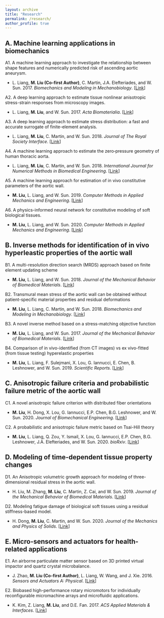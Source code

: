 ```yaml
---
layout: archive
title: "Research"
permalink: /research/
author_profile: true
---
```


A. Machine learning applications in biomechanics
------
A1. A machine learning approach to investigate the relationship between shape features and numerically predicted risk of ascending aortic aneurysm.
* L. Liang, **M. Liu (Co-first Author)**, C. Martin, J.A. Elefteriades, and W. Sun. 2017. *Biomechanics and Modeling in Mechanobiology*. [[Link](https://link.springer.com/article/10.1007/s10237-017-0903-9)]

A2. A deep learning approach to estimate tissue nonlinear anisotropic stress-strain responses from microscopy images.
* L. Liang, **M. Liu**, and W. Sun. 2017. *Acta Biomaterialia*. [[Link](https://www.sciencedirect.com/science/article/pii/S1742706117305883)]

A3. A deep learning approach to estimate stress distribution: a fast and accurate surrogate of finite-element analysis.
* L. Liang, **M. Liu**, C. Martin, and W. Sun. 2018. *Journal of The Royal Society Interface*. [[Link](https://royalsocietypublishing.org/doi/full/10.1098/rsif.2017.0844)]

A4. A machine learning approach to estimate the zero‐pressure geometry of human thoracic aorta.
* L. Liang, **M. Liu**, C. Martin, and W. Sun. 2018. *International Journal for Numerical Methods in Biomedical Engineering*. [[Link](https://onlinelibrary.wiley.com/doi/abs/10.1002/cnm.3103)]

A5. A machine learning approach for estimation of in vivo constitutive parameters of the aortic wall.
* **M. Liu**, L. Liang, and W. Sun. 2019. *Computer Methods in Applied Mechanics and Engineering*. [[Link](https://www.sciencedirect.com/science/article/pii/S0045782518306297)]

A6. A physics-informed neural network for constitutive modeling of soft biological tissues.
* **M. Liu**, L. Liang, and W. Sun. 2020. *Computer Methods in Applied Mechanics and Engineering*. [[Link](https://www.sciencedirect.com/science/article/pii/S0045782520305879)]

B. Inverse methods for identification of in vivo hyperleastic properties of the aortic wall
------
B1. A multi-resolution direction search (MRDS) approach based on finite element updating scheme
* **M. Liu**, L. Liang, and W. Sun. 2018. *Journal of the Mechanical Behavior of Biomedical Materials*. [[Link](https://www.sciencedirect.com/science/article/pii/S1751616117304502)]

B2. Transmural mean stress of the aortic wall can be obtained without patient-specific material properties and residual deformations
* **M. Liu**, L. Liang, C. Martin, and W. Sun. 2018. *Biomechanics and Modeling in Mechanobiology*. [[Link](https://link.springer.com/article/10.1007/s10237-018-1089-5)]

B3. A novel inverse method based on a stress-matching objective function
* **M. Liu**, L. Liang, and W. Sun. 2017. *Journal of the Mechanical Behavior of Biomedical Materials*. [[Link](https://www.sciencedirect.com/science/article/pii/S1751616117301893)]

B4. Comparison of in vivo-identified (from CT images) vs ex vivo-fitted (from tissue testing) hyperelastic properties
* **M. Liu**, L. Liang, F. Sulejmani, X. Lou, G. Iannucci, E. Chen, B. Leshnower, and W. Sun. 2019. *Scientific Reports*. [[Link](https://www.nature.com/articles/s41598-019-49438-w)]

C. Anisotropic failure criteria and probabilistic failure metric of the aortic wall
------
C1. A novel anisotropic failure criterion with distributed fiber orientations
* **M. Liu**, H. Dong, X. Lou, G. Iannucci, E.P. Chen, B.G. Leshnower, and W. Sun. 2020. *Journal of Biomechanical Engineering*. [[Link](https://asmedigitalcollection.asme.org/biomechanical/article/142/11/111002/1086084/A-Novel-Anisotropic-Failure-Criterion-With)]

C2. A probabilistic and anisotropic failure metric based on Tsai-Hill theory
* **M. Liu**, L. Liang, Q. Zou, Y. Ismail, X. Lou, G. Iannucci, E.P. Chen, B.G. Leshnower, J.A. Elefteriades, and W. Sun. 2020. *bioRxiv*. [[Link](https://www.biorxiv.org/content/10.1101/2020.09.28.317255v1.abstract)]

D. Modeling of time-dependent tissue property changes
------
D1. An Anisotropic volumetric growth approach for modeling of three-dimensional residual stress in the aortic wall.
* H. Liu, M. Zhang, **M. Liu**, C. Martin, Z. Cai, and W. Sun. 2019. *Journal of the Mechanical Behavior of Biomedical Materials*. [[Link](https://www.sciencedirect.com/science/article/pii/S1751616118311664)]

D2. Modeling fatigue damage of biological soft tissues using a residual stiffness-based model.
* H. Dong, **M. Liu**, C. Martin, and W. Sun. 2020. *Journal of the Mechanics and Physics of Solids*. [[Link](https://www.sciencedirect.com/science/article/pii/S0022509620303082)]

E. Micro-sensors and actuators for health-related applications
------
E1. An airborne particulate matter sensor based on 3D printed virtual impactor and quartz crystal microbalance.
* J. Zhao, **M. Liu (Co-first Author)**, L. Liang, W. Wang, and J. Xie. 2016. *Sensors and Actuators A: Physical*. [[Link](https://www.sciencedirect.com/science/article/pii/S0924424715302788)]

E2. Biobased high-performance rotary micromotors for individually reconfigurable micromachine arrays and microfluidic applications.
* K. Kim, Z. Liang, **M. Liu**, and D.E. Fan. 2017. *ACS Applied Materials & Interfaces*. [[Link](https://pubs.acs.org/doi/abs/10.1021/acsami.6b13997)]
